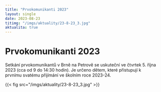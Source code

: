 ```yaml
---
title: "Prvokomunikanti 2023"
layout: single
date: 2023-08-23
titimg: "/imgs/aktuality/23-8-23_3.jpg"
aktualita: true
---
```

# Prvokomunikanti 2023
Setkání prvokomunikantů v Brně na Petrově se uskuteční ve čtvrtek 5. října 2023 (cca od 9 do 14:30 hodin). Je určeno dětem, které přistupují k prvnímu svatému přijímání ve školním roce 2023-24.

{{< fig src="/imgs/aktuality/23-8-23_3.jpg" >}}